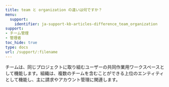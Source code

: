 ```yaml
---
title: team と organization の違いは何ですか？
menu:
  support:
    identifier: ja-support-kb-articles-difference_team_organization
support:
- チーム管理
- 管理者
toc_hide: true
type: docs
url: /support/:filename
---
```


チームは、同じプロジェクトに取り組むユーザーの共同作業用ワークスペースとして機能します。組織は、複数のチームを含むことができる上位のエンティティとして機能し、主に請求やアカウント管理に関連します。